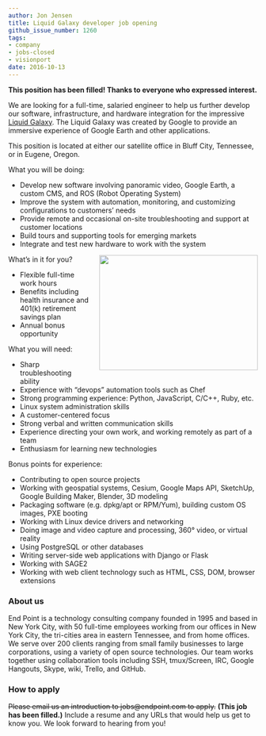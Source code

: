 ```yaml
---
author: Jon Jensen
title: Liquid Galaxy developer job opening
github_issue_number: 1260
tags:
- company
- jobs-closed
- visionport
date: 2016-10-13
---
```


**This position has been filled! Thanks to everyone who expressed interest.**

We are looking for a full-time, salaried engineer to help us further develop our software, infrastructure, and hardware integration for the impressive [Liquid Galaxy](https://www.visionport.com/). The Liquid Galaxy was created by Google to provide an immersive experience of Google Earth and other applications.

This position is located at either our satellite office in Bluff City, Tennessee, or in Eugene, Oregon.

What you will be doing:

- Develop new software involving panoramic video, Google Earth, a custom CMS, and ROS (Robot Operating System)
- Improve the system with automation, monitoring, and customizing configurations to customers’ needs
- Provide remote and occasional on-site troubleshooting and support at customer locations
- Build tours and supporting tools for emerging markets
- Integrate and test new hardware to work with the system

<div class="separator" style="clear: both; text-align: center;"><a href="https://www.visionport.com/" imageanchor="1" style="clear: right; float: right; margin-bottom: 1em; margin-left: 1em;"><img border="0" height="232" src="/blog/2016/10/liquid-galaxy-developer-job-opening/image-0.png" width="320"/></a></div>

What’s in it for you?

- Flexible full-time work hours
- Benefits including health insurance and 401(k) retirement savings plan
- Annual bonus opportunity

What you will need:

- Sharp troubleshooting ability
- Experience with “devops” automation tools such as Chef
- Strong programming experience: Python, JavaScript, C/C++, Ruby, etc.
- Linux system administration skills
- A customer-centered focus
- Strong verbal and written communication skills
- Experience directing your own work, and working remotely as part of a team
- Enthusiasm for learning new technologies

Bonus points for experience:

- Contributing to open source projects
- Working with geospatial systems, Cesium, Google Maps API, SketchUp, Google Building Maker, Blender, 3D modeling
- Packaging software (e.g. dpkg/apt or RPM/Yum), building custom OS images, PXE booting
- Working with Linux device drivers and networking
- Doing image and video capture and processing, 360° video, or virtual reality
- Using PostgreSQL or other databases
- Writing server-side web applications with Django or Flask
- Working with SAGE2
- Working with web client technology such as HTML, CSS, DOM, browser extensions

### About us

End Point is a technology consulting company founded in 1995 and based in New York City, with 50 full-time employees working from our offices in New York City, the tri-cities area in eastern Tennessee, and from home offices. We serve over 200 clients ranging from small family businesses to large corporations, using a variety of open source technologies. Our team works together using collaboration tools including SSH, tmux/Screen, IRC, Google Hangouts, Skype, wiki, Trello, and GitHub.

### How to apply

~~Please email us an introduction to jobs&#x40;endpoint.com to apply.~~
**(This job has been filled.)**
Include a resume and any URLs that would help us get to know you. We look forward to hearing from you!
